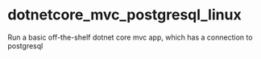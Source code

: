 # dotnetcore_mvc_postgresql_linux
Run a basic off-the-shelf dotnet core mvc app, which has a connection to postgresql
